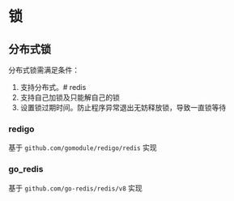 # 锁


## 分布式锁

分布式锁需满足条件：
1. 支持分布式。# redis
2. 支持自己加锁及只能解自己的锁
3. 设置锁过期时间。防止程序异常退出无妨释放锁，导致一直锁等待

### redigo
基于 `github.com/gomodule/redigo/redis` 实现

### go_redis
基于 `github.com/go-redis/redis/v8` 实现
